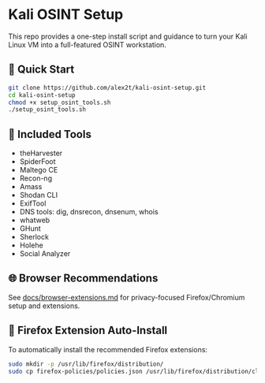 # Kali OSINT Setup

This repo provides a one-step install script and guidance to turn your Kali Linux VM into a full-featured OSINT workstation.

## 🚀 Quick Start

```bash
git clone https://github.com/alex2t/kali-osint-setup.git
cd kali-osint-setup
chmod +x setup_osint_tools.sh
./setup_osint_tools.sh
```

## 🧰 Included Tools

- theHarvester
- SpiderFoot
- Maltego CE
- Recon-ng
- Amass
- Shodan CLI
- ExifTool
- DNS tools: dig, dnsrecon, dnsenum, whois
- whatweb
- GHunt
- Sherlock
- Holehe
- Social Analyzer

## 🌐 Browser Recommendations

See [docs/browser-extensions.md](docs/browser-extensions.md) for privacy-focused Firefox/Chromium setup and extensions.

## 🔌 Firefox Extension Auto-Install

To automatically install the recommended Firefox extensions:

```bash
sudo mkdir -p /usr/lib/firefox/distribution/
sudo cp firefox-policies/policies.json /usr/lib/firefox/distribution/cls

